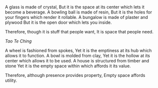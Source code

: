 A glass is made of crystal,
But it is the space at its center which lets it become a beverage.
A bowling ball is made of resin,
But it is the holes for your fingers which render it rollable.
A bungalow is made of plaster and plywood
But it is the open door which lets you inside.

Therefore, though it is stuff that people want,
It is space that people need.

*Tao Te Ching*

A wheel is fashioned from spokes,
Yet it is the emptiness at its hub which allows it to function.
A bowl is molded from clay,
Yet it is the hollow at its center which allows it to be used.
A house is structured from timber and stone
Yet it is the empty space within which affords it its value.

Therefore, although presence provides property,
Empty space affords utility.